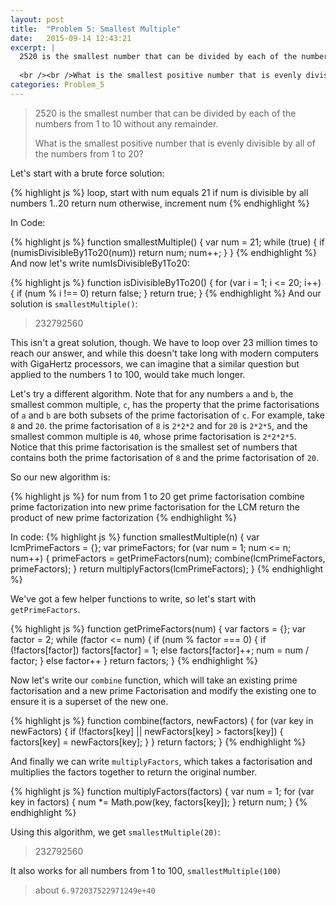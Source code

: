 ```yaml
---
layout: post
title:  "Problem 5: Smallest Multiple"
date:   2015-09-14 12:43:21
excerpt: |
  2520 is the smallest number that can be divided by each of the numbers from 1 to 10 without any remainder.
  
  <br /><br />What is the smallest positive number that is evenly divisible by all of the numbers from 1 to 20?
categories: Problem_5
---
```


> 2520 is the smallest number that can be divided by each of the numbers from 1 to 10 without any remainder.
> 
> What is the smallest positive number that is evenly divisible by all of the numbers from 1 to 20?

Let's start with a brute force solution:

{% highlight js %}
loop, start with num equals 21
  if num is divisible by all numbers 1..20
    return num
  otherwise, increment num
{% endhighlight %}

In Code:

{% highlight js %}
function smallestMultiple() {
  var num = 21;
  while (true) {
    if (numisDivisibleBy1To20(num)) return num;
    num++;
  }
}
{% endhighlight %}
And now let's write numIsDivisibleBy1To20:

{% highlight js %}
function isDivisibleBy1To20() {
  for (var i = 1; i <= 20; i++) {
    if (num % i !== 0) return false;
  }
  return true;
}
{% endhighlight %}
And our solution is `smallestMultiple()`:

> 232792560 

This isn't a great solution, though. We have to loop over 23 million times to reach our answer, and while this doesn't take long with modern computers with GigaHertz processors, we can imagine that a similar question but applied to the numbers 1 to 100, would take much longer.

Let's try a different algorithm. Note that for any numbers `a` and `b`, the smallest common multiple, `c`, has the property that the prime factorisations of `a` and `b` are both subsets of the prime factorisation of `c`. For example, take `8` and `20`. the prime factorisation of `8` is `2*2*2` and for `20` is `2*2*5`, and the smallest common multiple is `40`, whose prime factorisation is `2*2*2*5`. Notice that this prime factorisation is the smallest set of numbers that contains both the prime factorisation of `8` and the prime factorisation of `20`.

So our new algorithm is:

{% highlight js %}
for num from 1 to 20
  get prime factorisation
  combine prime factorization into new prime factorisation for the LCM
return the product of new prime factorization
{% endhighlight %}

In code:
{% highlight js %}
function smallestMultiple(n) {
  var lcmPrimeFactors = {};
  var primeFactors;
  for (var num = 1; num <= n; num++) {
    primeFactors = getPrimeFactors(num);
    combine(lcmPrimeFactors, primeFactors);
  }
  return multiplyFactors(lcmPrimeFactors);
}
{% endhighlight %}

We've got a few helper functions to write, so let's start with `getPrimeFactors`. 

{% highlight js %}
function getPrimeFactors(num) {
  var factors = {};
  var factor = 2;
  while (factor <= num) {
    if (num % factor === 0) {
      if (!factors[factor]) factors[factor] = 1;
      else factors[factor]++;
      num = num / factor;
    }
    else factor++
  }
  return factors;
}
{% endhighlight %}

Now let's write our `combine` function, which will take an existing prime factorisation and a new prime Factorisation and modify the existing one to ensure it is a superset of the new one.

{% highlight js %}
function combine(factors, newFactors) {
  for (var key in newFactors) {
    if (!factors[key] || newFactors[key] > factors[key]) {
      factors[key] = newFactors[key];
    }
  }
  return factors;
}
{% endhighlight %}

And finally we can write `multiplyFactors`, which takes a factorisation and multiplies the factors together to return the original number.

{% highlight js %}
function multiplyFactors(factors) {
  var num = 1;
  for (var key in factors) {
    num *= Math.pow(key, factors[key]);
  }
  return num;
}
{% endhighlight %}

Using this algorithm, we get `smallestMultiple(20)`:

> 232792560 

It also works for all numbers from 1 to 100, `smallestMultiple(100)`

> about `6.972037522971249e+40`
    
    
    







